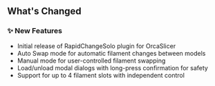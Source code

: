 ## What's Changed

### ✨ New Features
- Initial release of RapidChangeSolo plugin for OrcaSlicer
- Auto Swap mode for automatic filament changes between models
- Manual mode for user-controlled filament swapping
- Load/unload modal dialogs with long-press confirmation for safety
- Support for up to 4 filament slots with independent control
